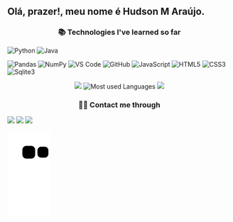 ## Olá, prazer!, meu nome é Hudson M Araújo.

<h3 align="center">📚 Technologies I've learned so far</h3> 
<!-- <div align="center">
  <a href="https://github.com/HudsonArauj">
  <img height="180em" src="https://github-readme-stats.vercel.app/api?username=HudsonArauj&show_icons=true&theme=dark&include_all_commits=true&count_private=true"/>
  <img height="180em" src="https://github-readme-stats.vercel.app/api/top-langs/?username=HudsonArauj&layout=compact&langs_count=7&theme=dracula"/> -->
    
    
</div align="center">
<!--   <div style="display: inline_block"><br>
  <img align="center" alt="Hudson-Js" height="30" width="40" src="https://raw.githubusercontent.com/devicons/devicon/master/icons/javascript/javascript-plain.svg">
  <img align="center" alt="Hudson-HTML" height="30" width="40" src="https://raw.githubusercontent.com/devicons/devicon/master/icons/html5/html5-original.svg">
  <img align="center" alt="Hudson-CSS" height="30" width="40" src="https://raw.githubusercontent.com/devicons/devicon/master/icons/css3/css3-original.svg">
  <img align="center" alt="Hudson-Python" height="30" width="40" src="https://raw.githubusercontent.com/devicons/devicon/master/icons/python/python-original.svg"> -->

<!--   <img align="right" alt="Hudson-pic" height="150" style="border-radius:50px;" src="https://pbs.twimg.com/media/FI1YqmfXwAUwNZK?format=jpg&name=medium"> -->
  ![Python](https://img.shields.io/badge/python%20-%2314354C.svg?&style=for-the-badge&logo=python&logoColor=white)
![Java](https://img.shields.io/badge/Java-ED8B00?style=for-the-badge&logo=java&logoColor=white) 
<!-- ![Node.js](https://img.shields.io/badge/Node.js-43853D?style=for-the-badge&logo=node.js&logoColor=white) -->
![Pandas](https://img.shields.io/badge/Pandas-2C2D72?style=for-the-badge&logo=pandas&logoColor=white)
![NumPy](https://img.shields.io/badge/numpy%20-%23013243.svg?&style=for-the-badge&logo=numpy&logoColor=white)
![VS Code](https://img.shields.io/badge/-VS%20Code-007ACC?style=for-the-badge&logo=visual-studio-code&logoColor=ffffff)
![GitHub](https://img.shields.io/badge/github%20-%23121011.svg?&style=for-the-badge&logo=github&logoColor=white)
![JavaScript](https://img.shields.io/badge/JavaScript-F7DF1E?style=for-the-badge&logo=javascript&logoColor=black)
![HTML5](https://img.shields.io/badge/html5%20-%23E34F26.svg?&style=for-the-badge&logo=html5&logoColor=white)
![CSS3](https://img.shields.io/badge/css3%20-%231572B6.svg?&style=for-the-badge&logo=css3&logoColor=white)
![Sqlite3](https://img.shields.io/badge/SQLite-07405E?style=for-the-badge&logo=sqlite&logoColor=white)


</div>

<div align="center">
<img src="https://github-readme-stats.vercel.app/api?username=HudsonArauj&include_all_commits=true&count_private=true&show_icons=true&line_height=33&theme=yeblu" height="200"/>
<img src="https://github-readme-stats.vercel.app/api/top-langs/?username=HudsonArauj&layout=compact&hide=css,html&count_private=true&langs_count=8&theme=yeblu" alt="Most used Languages" height="200"/>
<img src="https://github-readme-streak-stats.herokuapp.com/?user=HudsonArauj&count_private=true&theme=yeblu"  height="175"/>
</div>
 
<div> 
  <h3 align="center">🤝🏻 Contact me through</h3> 

  <a href="https://www.instagram.com/hudsonarauj/" target="_blank"><img src="https://img.shields.io/badge/-Instagram-%23E4405F?style=for-the-badge&logo=instagram&logoColor=white" target="_blank"></a> 
  <a href = "mailto:hudsonmonteiro2011@gmail.com"><img src="https://img.shields.io/badge/-Gmail-%23333?style=for-the-badge&logo=gmail&logoColor=white" target="_blank"></a>
  <a href="https://www.linkedin.com/in/hudson-m-ara%C3%BAjo/" target="_blank"><img src="https://img.shields.io/badge/-LinkedIn-%230077B5?style=for-the-badge&logo=linkedin&logoColor=white" target="_blank"></a> 
 
  ![Snake animation](https://github.com/rafaballerini/rafaballerini/blob/output/github-contribution-grid-snake.svg)
     

 
</div>
